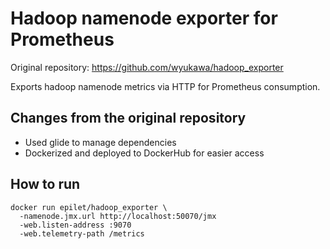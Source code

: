 # Hadoop namenode exporter for Prometheus

Original repository: https://github.com/wyukawa/hadoop_exporter

Exports hadoop namenode metrics via HTTP for Prometheus consumption.

## Changes from the original repository

 - Used glide to manage dependencies
 - Dockerized and deployed to DockerHub for easier access

## How to run

```
docker run epilet/hadoop_exporter \
  -namenode.jmx.url http://localhost:50070/jmx
  -web.listen-address :9070
  -web.telemetry-path /metrics
```
